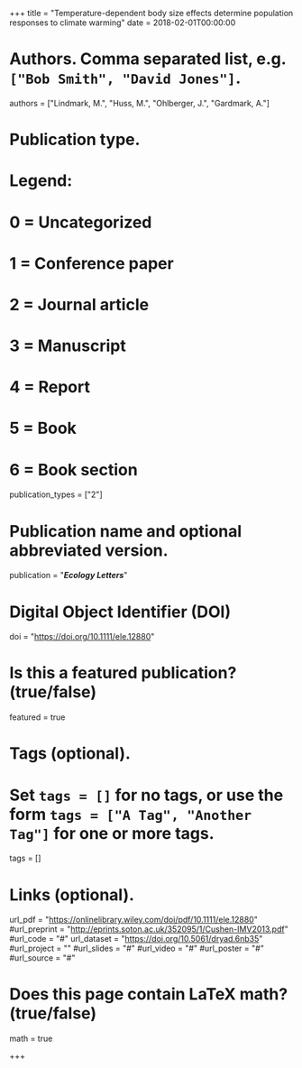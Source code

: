 +++
title = "Temperature-dependent body size effects determine population responses to climate warming"
date = 2018-02-01T00:00:00

# Authors. Comma separated list, e.g. `["Bob Smith", "David Jones"]`.
authors = ["Lindmark, M.", "Huss, M.", "Ohlberger, J.", "Gardmark, A."]

# Publication type.
# Legend:
# 0 = Uncategorized
# 1 = Conference paper
# 2 = Journal article
# 3 = Manuscript
# 4 = Report
# 5 = Book
# 6 = Book section
publication_types = ["2"]

# Publication name and optional abbreviated version.
publication = "***Ecology Letters***"

# Digital Object Identifier (DOI)
doi = "https://doi.org/10.1111/ele.12880"

# Is this a featured publication? (true/false)
featured = true

# Tags (optional).
#   Set `tags = []` for no tags, or use the form `tags = ["A Tag", "Another Tag"]` for one or more tags.
tags = []

# Links (optional).
url_pdf = "https://onlinelibrary.wiley.com/doi/pdf/10.1111/ele.12880"
#url_preprint = "http://eprints.soton.ac.uk/352095/1/Cushen-IMV2013.pdf"
#url_code = "#"
url_dataset = "https://doi.org/10.5061/dryad.6nb35"
#url_project = ""
#url_slides = "#"
#url_video = "#"
#url_poster = "#"
#url_source = "#"

# Does this page contain LaTeX math? (true/false)
math = true

+++

